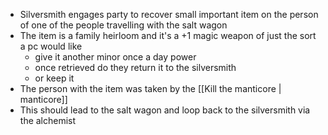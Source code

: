 - Silversmith engages party to recover small important item on the person of one of the people travelling with the salt wagon
- The item is a family heirloom and it's a +1 magic weapon of just the sort a pc would like
	- give it another minor once a day power
	- once retrieved do they return it to the silversmith
	- or keep it
- The person with the item was taken by the [[Kill the manticore | manticore]]
- This should lead to the salt wagon and loop back to the silversmith via the alchemist